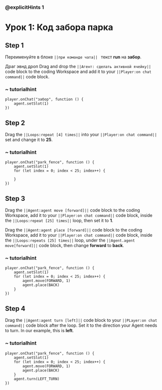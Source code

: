 ### @explicitHints 1

# Урок 1: Код забора парка

## Step 1
Переименуйте в блоке ``||при команде чата|| `` текст **run** на **забор**. 

Драг эвнд дроп Drag and drop the ``||Агент: сделать активной ячейку||`` code block to the coding Workspace and add it to your  ``||Player:on chat command||`` code block.

### ~ tutorialhint
``` blocks
player.onChat("забор", function () {
    agent.setSlot(1)
})
```
## Step 2
Drag the ``||Loops:repeat [4] times||`` into your ``||Player:on chat command||`` set and change it to **25**.

### ~ tutorialhint
``` blocks
player.onChat("park_fence", function () {
    agent.setSlot(1)
    for (let index = 0; index < 25; index++) {
    	
    }
})
```

## Step 3
Drag the ``||Agent:agent move [forward]||`` code block to the coding Workspace, add it to your ``||Player:on chat command||`` code block, inside the ``||Loops:repeat [25] times||`` loop, then set it to **1**. 

Drag the ``||Agent:agent place [forward]||`` code block to the coding Workspace, add it to your ``||Player:on chat command||`` code block, inside the ``||Loops:repeats [25] times||`` loop, under the ``||Agent.agent move[forward]||`` code block, then change **forward** to **back**.

### ~ tutorialhint
``` blocks
player.onChat("park_fence", function () {
    agent.setSlot(1)
    for (let index = 0; index < 25; index++) {
        agent.move(FORWARD, 1)
        agent.place(BACK)
    }
})
```

## Step 4
Drag the ``||Agent:agent turn [left]||`` code block to your ``||PLayer:on chat command||`` code block after the loop. Set it to the direction your Agent needs to turn. In our example, this is **left**. 

### ~ tutorialhint
``` blocks
player.onChat("park_fence", function () {
    agent.setSlot(1)
    for (let index = 0; index < 25; index++) {
        agent.move(FORWARD, 1)
        agent.place(BACK)
    }
    agent.turn(LEFT_TURN)
})
```
